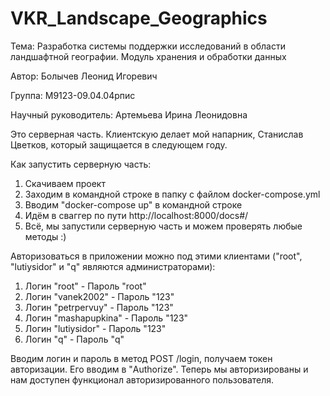 # VKR_Landscape_Geographics


Тема: Разработка системы поддержки исследований в области ландшафтной географии. Модуль хранения и обработки данных

Автор: Болычев Леонид Игоревич

Группа: М9123-09.04.04рпис

Научный руководитель: Артемьева Ирина Леонидовна

Это серверная часть. Клиентскую делает мой напарник, Станислав Цветков, который защищается в следующем году.

Как запустить серверную часть:
 1) Скачиваем проект
 2) Заходим в командной строке в папку с файлом docker-compose.yml
 3) Вводим "docker-compose up" в командной строке
 4) Идём в сваггер по пути http://localhost:8000/docs#/
 5) Всё, мы запустили серверную часть и можем проверять любые методы :)

Авторизоваться в приложении можно под этими клиентами ("root", "lutiysidor" и "q" являются администраторами):
 1. Логин "root"           - Пароль "root"
 2. Логин "vanek2002"      - Пароль "123"
 3. Логин "petrpervuy"     - Пароль "123"
 4. Логин "mashapupkina"   - Пароль "123"
 5. Логин "lutiysidor"     - Пароль "123"
 6. Логин "q"              - Пароль "q"

Вводим логин и пароль в метод POST /login, получаем токен авторизации. Его вводим в "Authorize". Теперь мы авторизированы и нам доступен функционал авторизированного пользователя.
